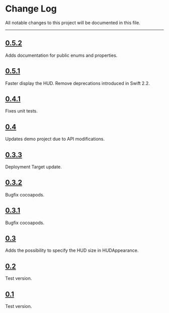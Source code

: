 # Change Log
All notable changes to this project will be documented in this file.

---

## [0.5.2](https://github.com/apegroup/APESuperHUD/releases/tag/0.5.2)

Adds documentation for public enums and properties.

## [0.5.1](https://github.com/apegroup/APESuperHUD/releases/tag/0.5.1)

Faster display the HUD.
Remove deprecations introduced in Swift 2.2.

## [0.4.1](https://github.com/apegroup/APESuperHUD/releases/tag/0.4.1)

Fixes unit tests.

## [0.4](https://github.com/apegroup/APESuperHUD/releases/tag/0.4)

Updates demo project due to API modifications.

## [0.3.3](https://github.com/apegroup/APESuperHUD/releases/tag/0.3.3)

Deployment Target update.

## [0.3.2](https://github.com/apegroup/APESuperHUD/releases/tag/0.3.2)

Bugfix cocoapods.

## [0.3.1](https://github.com/apegroup/APESuperHUD/releases/tag/0.3.1)

Bugfix cocoapods.

## [0.3](https://github.com/apegroup/APESuperHUD/releases/tag/0.3)

Adds the possibility to specify the HUD size in HUDAppearance.

## [0.2](https://github.com/apegroup/APESuperHUD/releases/tag/0.2)

Test version.

## [0.1](https://github.com/apegroup/APESuperHUD/releases/tag/0.1)

Test version.
